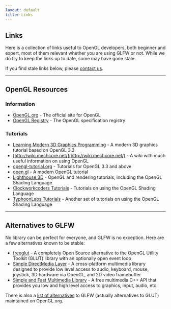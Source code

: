 ```yaml
---
layout: default
title: Links
---
```


## Links

Here is a collection of links useful to OpenGL developers, both beginner
and expert, most of them relevant whether you are using GLFW or not.  While
we do try to keep the links up to date, some may have gone stale.

If you find stale links below, please [contact us](community.html).

---
## OpenGL Resources

### Information

- [OpenGL.org](http://www.opengl.org/) -
The official site for OpenGL
- [OpenGL Registry](http://www.opengl.org/registry/) -
The OpenGL specification registry

### Tutorials

- [Learning Modern 3D Graphics Programming](http://www.arcsynthesis.org/gltut/) -
A modern 3D graphics tutorial based on OpenGL 3.3
- [http://wiki.mechcore.net/](http://wiki.mechcore.net/) -
A wiki with much useful information on using OpenGL
- [opengl-tutorial.org](http://www.opengl-tutorial.org/) - 
Tutorials for OpenGL 3.3 and above
- [open.gl](http://open.gl/) - 
A modern OpenGL tutorial
- [Lighthouse 3D](http://www.lighthouse3d.com/opengl/) -
OpenGL and rendering tutorials, including the OpenGL Shading Language
- [Clockworkcoders Tutorials](http://www.opengl.org/sdk/docs/tutorials/ClockworkCoders/) -
Tutorials on using the OpenGL Shading Language
- [TyphoonLabs Tutorials](http://www.opengl.org/sdk/docs/tutorials/TyphoonLabs/) -
Another set of tutorials on using the OpenGL Shading Language

---
## Alternatives to GLFW

No library can be perfect for everyone, and GLFW is no exception.  Here
are a few alternatives known to be stable:

- [freeglut](http://freeglut.sourceforge.net/) -
A completely Open Source alternative to the OpenGL Utility Toolkit (GLUT)
library with an optionally open event loop
- [Simple DirectMedia Layer](http://www.libsdl.org/) -
A cross-platform multimedia library designed to provide low level access to
audio, keyboard, mouse, joystick, 3D hardware via OpenGL, and 2D video
framebuffer
- [Simple and Fast Multimedia Library](http://www.sfml-dev.org/) -
A free multimedia C++ API that provides you low and high level access to
graphics, input, audio, etc.

There is also a
[list of alternatives](http://www.opengl.org/resources/libraries/windowtoolkits/)
to GLFW (actually alternatives to GLUT) maintained on OpenGL.org.